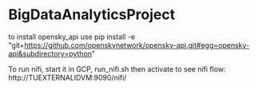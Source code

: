 # BigDataAnalyticsProject


to install opensky_api use pip install -e "git+https://github.com/openskynetwork/opensky-api.git#egg=opensky-api&subdirectory=python"


To run nifi, start it in GCP, run_nifi.sh then activate to see nifi flow: http://TUEXTERNALIDVM:9090/nifi/

